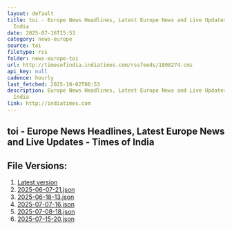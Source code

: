 ```yaml
---
layout: default
title: toi - Europe News Headlines, Latest Europe News and Live Updates - Times of
  India
date: 2025-07-16T15:53
category: news-europe
source: toi
filetype: rss
folder: news-europe-toi
url: http://timesofindia.indiatimes.com/rssfeeds/1898274.cms
api_key: null
cadence: hourly
last_fetched: 2025-10-02T06:53
description: Europe News Headlines, Latest Europe News and Live Updates - Times of
  India
link: http://indiatimes.com
---
```


## toi - Europe News Headlines, Latest Europe News and Live Updates - Times of India

<div id="data-chart"></div>
<div id="data-table"></div>
<script>
document.addEventListener('DOMContentLoaded', function(){
  document.getElementById('data-table').textContent = 'This source isn't supported for tables yet.';
});
</script>

## File Versions:
1. [Latest version](./latest.json)
2. [2025-06-07-21.json](./2025-06-07-21.json)
3. [2025-06-18-13.json](./2025-06-18-13.json)
4. [2025-07-07-16.json](./2025-07-07-16.json)
5. [2025-07-08-18.json](./2025-07-08-18.json)
6. [2025-07-15-20.json](./2025-07-15-20.json)
